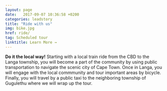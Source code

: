 ```yaml
---
layout: page
date:   2017-09-07 10:36:58 +0200
categories: leadstory
title: "Ride with us"
img: bike.jpg
href: ride/
tag: Scheduled tour
linktitle: Learn More →
---
```


**Do it the local way!** Starting with a local train ride from the CBD to the Langa township, you will become a part of the community by using public transportation to navigate the scenic city of Cape Town. Once in Langa, you will engage with the local commmunity and tour important areas by bicycle. Finally, you will travel by a public taxi to the neighboring township of Gugulethu where we will wrap up the tour.
<!-- This tour allows you to experience how locals use public transportation to navigate through beautiful Cape Town. We start off by catching a local train in the CBD that drops us off in Langa. From there, you will enjoy an informative bicycle tour and then take a public taxi to end the tour at Gugulethu. -->
 <!-- By utilizing these means of transportation, you will engage in a more active and local approach. -->
